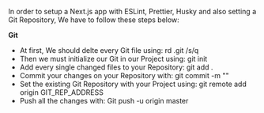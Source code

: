 In order to setup a Next.js app with ESLint, Prettier, Husky and also setting a Git Repository, We have to follow these steps below:

<strong>Git</strong>

- At first, We should delte every Git file using: rd .git /s/q
- Then we must initialize our Git in our Project using: git init
- Add every single changed files to your Repository: git add .
- Commit your changes on your Repository with: git commit -m ""
- Set the existing Git Repository with your Project using: git remote add origin GIT_REP_ADDRESS
- Push all the changes with: Git push -u origin master
